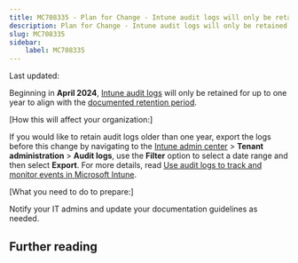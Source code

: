 ```yaml
---
title: MC708335 - Plan for Change - Intune audit logs will only be retained for one year
description: Plan for Change - Intune audit logs will only be retained for one year
slug: MC708335
sidebar:
    label: MC708335
---
```



Last updated: 

<p>Beginning in <b>April 2024</b>, <a href="https://learn.microsoft.com/mem/intune/fundamentals/monitor-audit-logs" target="_blank">Intune audit logs</a> will only be retained for up to one year to align with the <a href="https://learn.microsoft.com/mem/intune/protect/privacy-data-store-process" target="_blank">documented retention period</a>.</p><p>[How this will affect your organization:]</p><p>If you would like to retain audit logs older than one year, export the logs before this change by navigating to the <a href="https://intune.microsoft.com" target="_blank">Intune admin center</a> &gt; <b>Tenant administration</b> &gt; <b>Audit logs</b>, use the <b>Filter</b> option to select a date range and then select <b>Export</b>. For more details, read <a href="https://learn.microsoft.com/mem/intune/fundamentals/monitor-audit-logs" target="_blank">Use audit logs to track and monitor events in Microsoft Intune</a>.</p><p>[What you need to do to prepare:]</p><p>Notify your IT admins and update your documentation guidelines as needed.</p>

## Further reading
